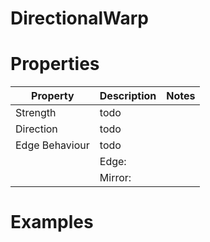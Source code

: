 # DirectionalWarp


# Properties


| Property | Description | Notes | 
| -------- | ----------- | ----- |
| Strength | todo | |
| Direction | todo | |
| Edge Behaviour | todo | |
| | Edge: <desc> | |
| | Mirror: <desc> | |




# Examples
